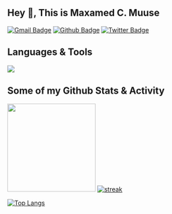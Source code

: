 ## Hey 👋, This is Maxamed C. Muuse
[![Gmail Badge](https://img.shields.io/badge/-mahamadamiin140@gmail.com-c14438?style=flat&logo=Gmail&logoColor=white&link=mailto:mahamadamiin140@gmail.com)](mailto:mahamadamiin140@gmail.com) [![Github Badge](https://img.shields.io/badge/-mcmq-grey?style=flat&logo=github&logoColor=white&link=https://github.com/mcmq/)](https://www.github.com/mcmq/) [![Twitter Badge](https://img.shields.io/badge/-thekaasim-00acee?style=flat&logo=twitter&logoColor=white&link=https://twitter.com/thekaasim/)](https://www.twitter.com/thekaasim/)

## Languages & Tools

<p align="left"> <a href="https://github.com/mcmq"><img src="https://skillicons.dev/icons?i=js,react,nextjs,svelte,tailwindcss,golang,rust,flutter,firebase,mongodb,express,nodejs,git"> </a> </p>

## Some of my Github Stats & Activity

<div>
 <img height="200px" src="https://github-readme-stats.vercel.app/api?username=mcmq&hide_border=true&show_icons=true&count_private=true&theme=gruvbox&bg_color=151515">
 <a href="https://github.com/mcmq">      
  <img title="stats" alt="streak" src="https://github-readme-streak-stats.herokuapp.com/?user=mcmq&theme=dark&hide_border=true&stroke=f53b3b"/>
 </a> 
</div>


[![Top Langs](https://github-readme-stats.vercel.app/api/top-langs/?username=mcmq&layout=compact&theme=dark&hide_border=true&stroke=f53b3b)](https://github.com/mcmq/github-readme-stats)

